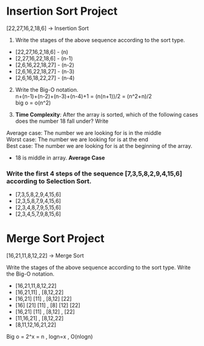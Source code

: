 # Insertion Sort Project

[22,27,16,2,18,6] -> Insertion Sort

1. Write the stages of the above sequence according to the sort type.
+ [22,27,16,2,18,6] - (n)
+ [2,27,16,22,18,6] - (n-1)
+ [2,6,16,22,18,27] - (n-2)
+ [2,6,16,22,18,27] - (n-3)
+ [2,6,16,18,22,27] - (n-4)

2. Write the Big-O notation. \
n+(n-1)+(n-2)+(n-3)+(n-4)+1 = (n(n+1))/2 = (n^2+n)/2 \
big o = o(n^2)

3. **Time Complexity**: After the array is sorted, which of the following cases does the number 18 fall under? Write

Average case: The number we are looking for is in the middle \
Worst case: The number we are looking for is at the end \
Best case: The number we are looking for is at the beginning of the array.

+ 18 is middle in array. **Average Case** 

### Write the first 4 steps of the sequence [7,3,5,8,2,9,4,15,6] according to Selection Sort.

+ [7,3,5,8,2,9,4,15,6]
+ [2,3,5,8,7,9,4,15,6]
+ [2,3,4,8,7,9,5,15,6]
+ [2,3,4,5,7,9,8,15,6] 



# Merge Sort Project
[16,21,11,8,12,22] -> Merge Sort

Write the stages of the above sequence according to the sort type.
Write the Big-O notation.

+ [16,21,11,8,12,22]
+ [16,21,11] , [8,12,22]
+ [16,21] [11] , [8,12] [22]
+ [16] [21] [11] , [8] [12] [22] 
+ [16,21] [11] , [8,12] , [22]
+ [11,16,21] , [8,12,22]
+ [8,11,12,16,21,22]

Big o = 2^x = n , logn=x , O(nlogn)
